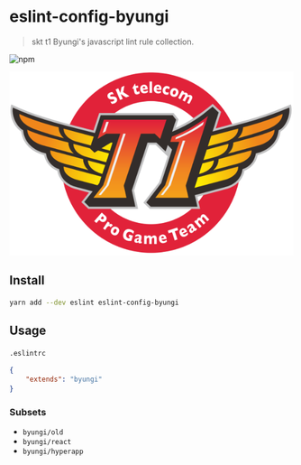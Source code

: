 # eslint-config-byungi
> skt t1 Byungi's javascript lint rule collection.

![npm](https://flat.badgen.net/npm/v/eslint-config-byungi)


<p align="center">
    <img src="./sktt1.png">
</p>

## Install
```sh
yarn add --dev eslint eslint-config-byungi
```

## Usage
`.eslintrc`
```json
{
    "extends": "byungi"
}
```

### Subsets
- `byungi/old`
- `byungi/react`
- `byungi/hyperapp`
